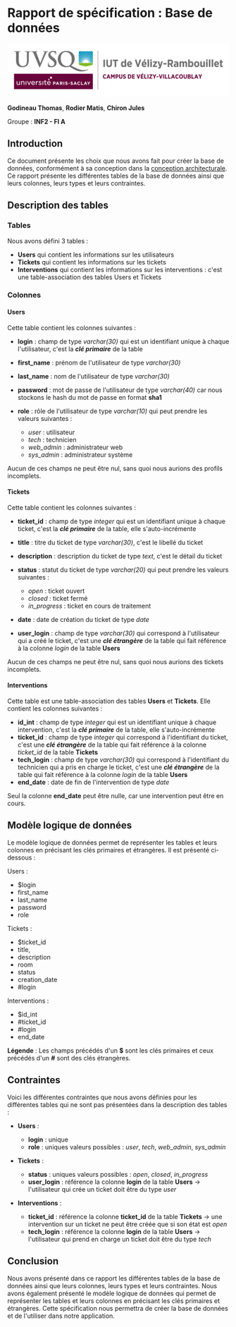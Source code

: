 # Rapport de spécification : Base de données

![logo*uvsq](../annexes/logo_uvsq.png)

**Godineau Thomas**, **Rodier Matis**, **Chiron Jules**

Groupe : **INF2 - FI A**

## Introduction

Ce document présente les choix que nous avons fait pour créer la base de données, conformément à sa conception dans la [conception architecturale](../Conception/conception_architecturale.md). Ce rapport présente les différentes tables de la base de données ainsi que leurs colonnes, leurs types et leurs contraintes.

## Description des tables

### Tables

Nous avons défini 3 tables :

- **Users** qui contient les informations sur les utilisateurs
- **Tickets** qui contient les informations sur les tickets
- **Interventions** qui contient les informations sur les interventions : c'est une table-association des tables Users et Tickets

### Colonnes

#### Users

Cette table contient les colonnes suivantes :

- **login** : champ de type *varchar(30)* qui est un identifiant unique à chaque l'utilisateur, c'est la ***clé primaire*** de la table
- **first_name** : prénom de l'utilisateur de type *varchar(30)*
- **last_name** : nom de l'utilisateur de type *varchar(30)*
- **password** : mot de passe de l'utilisateur de type *varchar(40)* car nous stockons le hash du mot de passe en format **sha1**
- **role** : rôle de l'utilisateur de type *varchar(10)* qui peut prendre les valeurs suivantes :

  - *user* : utilisateur
  - *tech* : technicien
  - *web_admin* : administrateur web
  - *sys_admin* : administrateur système

Aucun de ces champs ne peut être nul, sans quoi nous aurions des profils incomplets.

#### Tickets

Cette table contient les colonnes suivantes :

- **ticket_id** : champ de type *integer* qui est un identifiant unique à chaque ticket, c'est la ***clé primaire*** de la table, elle s'auto-incrémente
- **title** : titre du ticket de type *varchar(30)*, c'est le libellé du ticket
- **description** : description du ticket de type *text*, c'est le détail du ticket
- **status** : statut du ticket de type *varchar(20)* qui peut prendre les valeurs suivantes :

  - *open* : ticket ouvert
  - *closed* : ticket fermé
  - *in_progress* : ticket en cours de traitement

- **date** : date de création du ticket de type *date*
- **user_login** : champ de type *varchar(30)* qui correspond à l'utilisateur qui a créé le ticket, c'est une ***clé étrangère*** de la table qui fait référence à la colonne *login* de la table **Users**

Aucun de ces champs ne peut être nul, sans quoi nous aurions des tickets incomplets.

#### Interventions

Cette table est une table-association des tables **Users** et **Tickets**. Elle contient les colonnes suivantes :

- **id_int** : champ de type *integer* qui est un identifiant unique à chaque intervention, c'est la ***clé primaire*** de la table, elle s'auto-incrémente
- **ticket_id** : champ de type *integer* qui correspond à l'identifiant du ticket, c'est une ***clé étrangère*** de la table qui fait référence à la colonne *ticket_id* de la table **Tickets**
- **tech_login** : champ de type *varchar(30)* qui correspond à l'identifiant du technicien qui a pris en charge le ticket, c'est une ***clé étrangère*** de la table qui fait référence à la colonne *login* de la table **Users**
- **end_date** : date de fin de l'intervention de type *date*

Seul la colonne **end_date** peut être nulle, car une intervention peut être en cours.

## Modèle logique de données

Le modèle logique de données permet de représenter les tables et leurs colonnes en précisant les clés primaires et étrangères. Il est présenté ci-dessous :

Users :

- $login
- first_name
- last_name
- password
- role

Tickets :

- $ticket_id
- title,
- description
- room
- status
- creation_date
- #login

Interventions :

- $id_int
- #ticket_id
- #login
- end_date

**Légende** : Les champs précédés d'un **$** sont les clés primaires et ceux précédés d'un **#** sont des clés étrangères.

## Contraintes

Voici les différentes contraintes que nous avons définies pour les différentes tables qui ne sont pas présentées dans la description des tables :

- **Users** :
  - **login** : unique
  - **role** : uniques valeurs possibles : *user*, *tech*, *web_admin*, *sys_admin*

- **Tickets** :
  - **status** : uniques valeurs possibles : *open*, *closed*, *in_progress*
  - **user_login** : référence la colonne **login** de la table **Users** -> l'utilisateur qui crée un ticket doit être du type *user*

- **Interventions** :
  - **ticket_id** : référence la colonne **ticket_id** de la table **Tickets** -> une intervention sur un ticket ne peut être créée que si son état est *open*
  - **tech_login** : référence la colonne **login** de la table **Users** -> l'utilisateur qui prend en charge un ticket doit être du type *tech*

## Conclusion

Nous avons présenté dans ce rapport les différentes tables de la base de données ainsi que leurs colonnes, leurs types et leurs contraintes. Nous avons également présenté le modèle logique de données qui permet de représenter les tables et leurs colonnes en précisant les clés primaires et étrangères. Cette spécification nous permettra de créer la base de données et de l'utiliser dans notre application.
